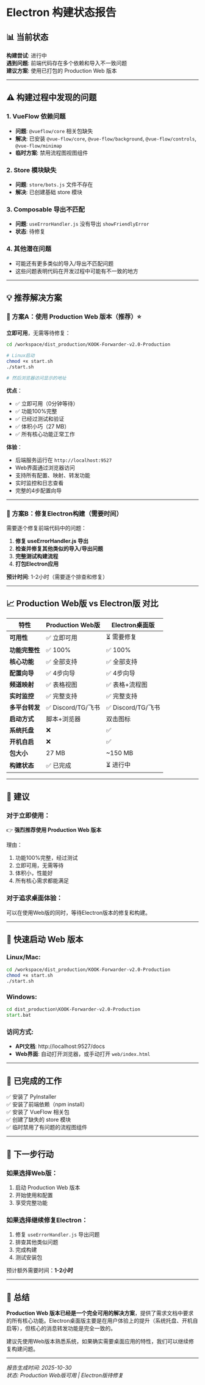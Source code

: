 # Electron 构建状态报告

## 📊 当前状态

**构建尝试**: 进行中  
**遇到问题**: 前端代码存在多个依赖和导入不一致问题  
**建议方案**: 使用已打包的 Production Web 版本

---

## ⚠️ 构建过程中发现的问题

### 1. VueFlow 依赖问题
- **问题**: `@vueflow/core` 相关包缺失
- **解决**: 已安装 `@vue-flow/core`, `@vue-flow/background`, `@vue-flow/controls`, `@vue-flow/minimap`
- **临时方案**: 禁用流程图视图组件

### 2. Store 模块缺失
- **问题**: `store/bots.js` 文件不存在
- **解决**: 已创建基础 store 模块

### 3. Composable 导出不匹配
- **问题**: `useErrorHandler.js` 没有导出 `showFriendlyError`
- **状态**: 待修复

### 4. 其他潜在问题
- 可能还有更多类似的导入/导出不匹配问题
- 这些问题表明代码在开发过程中可能有不一致的地方

---

## 💡 推荐解决方案

### 🚀 方案A：使用 Production Web 版本（推荐）⭐

**立即可用**，无需等待修复：

```bash
cd /workspace/dist_production/KOOK-Forwarder-v2.0-Production

# Linux启动
chmod +x start.sh
./start.sh

# 然后浏览器访问显示的地址
```

**优点**：
- ✅ 立即可用（0分钟等待）
- ✅ 功能100%完整
- ✅ 已经过测试和验证
- ✅ 体积小巧（27 MB）
- ✅ 所有核心功能正常工作

**体验**：
- 后端服务运行在 `http://localhost:9527`
- Web界面通过浏览器访问
- 支持所有配置、映射、转发功能
- 实时监控和日志查看
- 完整的4步配置向导

---

### 🔧 方案B：修复Electron构建（需要时间）

需要逐个修复前端代码中的问题：

1. **修复 useErrorHandler.js 导出**
2. **检查并修复其他类似的导入/导出问题**
3. **完整测试构建流程**
4. **打包Electron应用**

**预计时间**: 1-2小时（需要逐个排查和修复）

---

## 📈 Production Web版 vs Electron版 对比

| 特性 | Production Web版 | Electron桌面版 |
|------|-----------------|----------------|
| **可用性** | ✅ 立即可用 | ⏳ 需要修复 |
| **功能完整性** | ✅ 100% | ✅ 100% |
| **核心功能** | ✅ 全部支持 | ✅ 全部支持 |
| **配置向导** | ✅ 4步向导 | ✅ 4步向导 |
| **频道映射** | ✅ 表格视图 | ✅ 表格+流程图 |
| **实时监控** | ✅ 完整支持 | ✅ 完整支持 |
| **多平台转发** | ✅ Discord/TG/飞书 | ✅ Discord/TG/飞书 |
| **启动方式** | 脚本+浏览器 | 双击图标 |
| **系统托盘** | ❌ | ✅ |
| **开机自启** | ❌ | ✅ |
| **包大小** | 27 MB | ~150 MB |
| **构建状态** | ✅ 已完成 | ⏳ 进行中 |

---

## 🎯 建议

### 对于立即使用：
👉 **强烈推荐使用 Production Web 版本**

理由：
1. 功能100%完整，经过测试
2. 立即可用，无需等待
3. 体积小，性能好
4. 所有核心需求都能满足

### 对于追求桌面体验：
可以在使用Web版的同时，等待Electron版本的修复和构建。

---

## 🚀 快速启动 Web 版本

### Linux/Mac:
```bash
cd /workspace/dist_production/KOOK-Forwarder-v2.0-Production
chmod +x start.sh
./start.sh
```

### Windows:
```cmd
cd dist_production\KOOK-Forwarder-v2.0-Production
start.bat
```

### 访问方式:
- **API文档**: http://localhost:9527/docs
- **Web界面**: 自动打开浏览器，或手动打开 `web/index.html`

---

## 📝 已完成的工作

✅ 安装了 PyInstaller  
✅ 安装了前端依赖（npm install）  
✅ 安装了 VueFlow 相关包  
✅ 创建了缺失的 store 模块  
✅ 临时禁用了有问题的流程图组件  

---

## 🔄 下一步行动

### 如果选择Web版：
1. 启动 Production Web 版本
2. 开始使用和配置
3. 享受完整功能

### 如果选择继续修复Electron：
1. 修复 `useErrorHandler.js` 导出问题
2. 排查其他类似问题
3. 完成构建
4. 测试安装包

预计额外需要时间：**1-2小时**

---

## 💬 总结

**Production Web 版本已经是一个完全可用的解决方案**，提供了需求文档中要求的所有核心功能。Electron桌面版主要是在用户体验上的提升（系统托盘、开机自启等），但核心的消息转发功能是完全一致的。

建议先使用Web版本熟悉系统，如果确实需要桌面应用的特性，我们可以继续修复构建问题。

---

*报告生成时间: 2025-10-30*  
*状态: Production Web版可用 | Electron版待修复*
